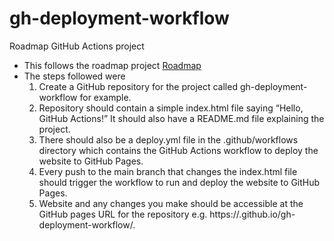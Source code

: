 # gh-deployment-workflow
Roadmap GitHub Actions project

- This follows the roadmap project [Roadmap](https://roadmap.sh/projects/github-actions-deployment-workflow)
- The steps followed were 
    1. Create a GitHub repository for the project called gh-deployment-workflow for example.
    2. Repository should contain a simple index.html file saying “Hello, GitHub Actions!”
    It should also have a README.md file explaining the project.
    3. There should also be a deploy.yml file in the .github/workflows directory which contains the GitHub Actions workflow to deploy the website to GitHub Pages.
    4. Every push to the main branch that changes the index.html file should trigger the workflow to run and deploy the website to GitHub Pages.
    5. Website and any changes you make should be accessible at the GitHub pages URL for the repository e.g. https://<username>.github.io/gh-deployment-workflow/.